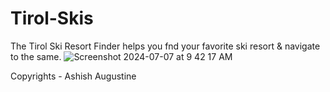 # Tirol-Skis
The Tirol Ski Resort Finder helps you fnd your favorite ski resort & navigate to the same.
![Screenshot 2024-07-07 at 9 42 17 AM](https://github.com/ashish-augustine/iOS-tirol-skis/assets/2153396/ff82d16a-bb3b-4481-81c0-311017899c06)


 Copyrights - Ashish Augustine
